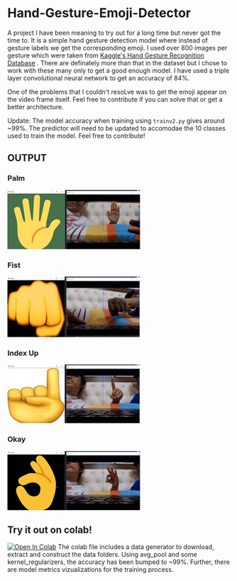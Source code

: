 # Hand-Gesture-Emoji-Detector

A project I have been meaning to try out for a long time but never got the time to. It is a simple hand gesture detection model where instead of gesture labels we get the corresponding emoji. I used over 800 images per gesture which were taken from [Kaggle's Hand Gesture Recognition Database](https://www.kaggle.com/gti-upm/leapgestrecog) . There are definately more than that in the dataset but I chose to work with these many only to get a good enough model. I have used a triple layer convolutional neural network to get an accuracy of 84%.

One of the problems that I couldn't resoLve was to get the emoji appear on the video frame itself. Feel free to contribute if you can solve that or get a better architecture.

Update: The model accuracy when training using `trainv2.py` gives around ~99%. The predictor will need to be updated to accomodae the 10 classes used to train the model. Feel free to contribute!

## OUTPUT

### Palm
![Palm](SS/palm.PNG)

### Fist
![Fist](SS/fist.PNG)

### Index Up
![Index Up](SS/index.PNG)

### Okay
![Okay](SS/okay.PNG)

## Try it out on colab!
<a href="https://colab.research.google.com/github/iishipatel/Hand-Gesture-Emoji-Detector/blob/master/Model%20training%2C%20evaluation%20and%20explanation.ipynb"><img src="https://colab.research.google.com/assets/colab-badge.svg" alt="Open In Colab"/></a>
The colab file includes a data generator to download, extract and construct the data folders.
Using avg_pool and some kernel_regularizers, the accuracy has been bumped to ~99%.
Further, there are model metrics vizualizations for the training process.

